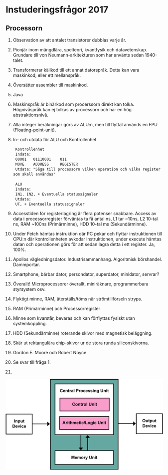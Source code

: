 # Instuderingsfrågor 2017

## Processorn

1. Observation av att antalet transistorer dubblas varje år.

2. Pionjär inom mängdlära, spelteori, kvantfysik och datavetenskap.
Grundare till von Neumann-arkitekturen som har använts sedan 1940-talet.

3. Transformerar källkod till ett annat datorspråk.
Detta kan vara maskinkod, eller ett mellanspråk.

4. Översätter assembler till maskinkod.

5. Java

6. Maskinspråk är binärkod som procerssorn direkt kan tolka.
Högnivåspråk kan ej tolkas av processorn och har en hög abstraktionsnivå.

7. Alla integer beräkningar görs av ALU:n, men till flyttal
används en FPU (Floating-point-unit).

8. In- och utdata för ALU och Kontrollenhet

        Kontrollenhet
        Indata:
        00001   01110001    011
        MOVE    ADDRESS     REGISTER
        Utdata: "Säga till processorn vilken operation och vilka register som skall användas"

        ALU
        Indata:
        IN1, IN2, + Eventuella statussignaler
        Utdata:
        UT, + Eventuella statussignaler

9. Accesstiden för registerlagring är flera potenser snabbare.
Access av data i processorregister förväntas ta få antal ns, 
L1 tar ~10ns, L2 10-tal ns, RAM ~100ns (Primärminne), HDD 10-tal ms (Sekundärminne).

10. Under Fetch hämtas instruktion där PC pekar och flyttar instruktionen till CPU:n 
där kontrollenheten avkodar instruktionen, under execute hämtas datan och operationen 
görs för att sedan lagra detta i ett register. Ja, 100%.

11. Apollos vägledningsdator. Industrisammanhang. Algoritmisk börshandel. Dammportar.

12. Smartphone, bärbar dator, persondator, superdator, minidator, servrar?

13. Överallt! Microprocessorer överallt, miniräknare, programmerbara styrsystem osv.

14. Flyktigt minne, RAM, återställs/töms när strömtillförseln stryps.

15. RAM (Primärminne) och Processorregister

16. Minne som kvarstår, bevaras och kan förflyttas fysiskt utan systemkoppling.

17. HDD (Sekundärminne) roterande skivor med magnetisk beläggning.

18. Skär ut rektangulära chip-skivor ur de stora runda siliconskivorna.

19. Gordon E. Moore och Robert Noyce

20. Se svar till fråga 1.

21. 
![von_neumann_architecture](von_neumann_architecture.png)
